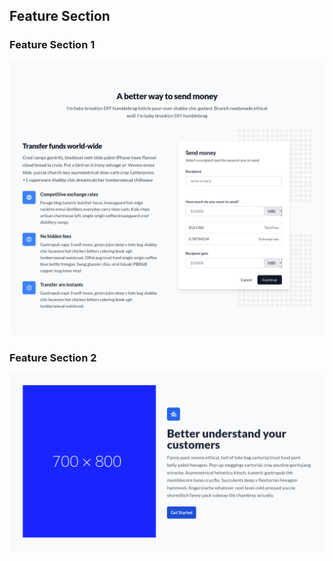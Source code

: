 ## Feature Section

### Feature Section 1
![alt text](./images/feature-section-1-2.png)

### Feature Section 2
![alt text](./images/feature-section-2.png)